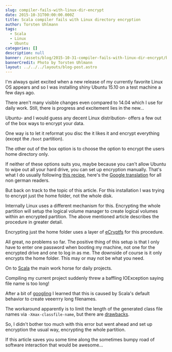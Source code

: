 ```yaml
---
slug: compiler-fails-with-linux-dir-encrypt
date: 2015-10-31T00:00:00.000Z
title: Scala compiler fails with Linux directory encryption
author: Torsten Uhlmann
tags:
  - Scala
  - Linux
  - Ubuntu
categories: []
description: null
banner: /assets/blog/2015-10-31-compiler-fails-with-linux-dir-encrypt/banner.jpg
bannerCredit: Photo by Torsten Uhlmann
layout: ../../../layouts/blog-post.astro
---
```


I'm always quiet excited when a new release of my currently favorite Linux OS appears and so I was installing shiny Ubuntu 15.10 on a test machine a few days ago.

There aren't many visible changes even compared to 14.04 which I use for daily work. Still, there is progress and excitement lies in the new...

Ubuntu- and I would guess any decent Linux distribution- offers a few out of the box ways to encrypt your data.

One way is to let it reformat you disc the it likes it and encrypt everything (except the `/boot` partition).

The other out of the box option is to choose the option to encrypt the users home directory only.

If neither of these options suits you, maybe because you can't allow Ubuntu to wipe out all your hard drive, you can set up encryption manually. That's what I do usually following [this recipe](https://wiki.ubuntuusers.de/system_verschl%C3%BCsseln), here's the [Google translation](https://translate.google.com/translate?sl=de&tl=en&js=y&prev=_t&hl=de&ie=UTF-8&u=https%3A%2F%2Fwiki.ubuntuusers.de%2Fsystem_verschl%25C3%25BCsseln&edit-text=&act=url) for all non german readers.

But back on track to the topic of this article. For this installation I was trying to encrypt just the home folder, not the whole disk.

Internally Linux uses a different mechanism for this. Encrypting the whole partition will setup the logical volume manager to create logical volumes within an encrypted partition. The above mentioned article describes the procedure in greater detail.

Encrypting just the home folder uses a layer of [eCryptfs](http://ecryptfs.org/) for this procedure.

All great, no problems so far. The positive thing of this setup is that I only have to enter one password when booting my machine, not one for the encrypted drive and one to log in as me. The downside of course is it only encrypts the home folder. This may or may not be what you need.

On to [Scala](http://scala-lang.org/) the main work horse for daily projects.

Compiling my current project suddenly threw a baffling IOException saying file name is too long!

After a bit of [googling](https://github.com/dcaoyuan/nbscala/issues/9) I learned that this is caused by Scala's default behavior to create veeerrry long filenames.

The workaround apparently is to limit the length of the generated class file names via `-Xmax-classfile-name`, but there are [drawbacks](https://groups.google.com/forum/#!msg/scala-internals/hNWuwWBJCOg/GwnqXxjnK58J).

So, I didn't bother too much with this error but went ahead and set up encryption the usual way, encrypting the whole partition.

If this article saves you some time along the sometimes bumpy road of software interaction that would be awesome...
